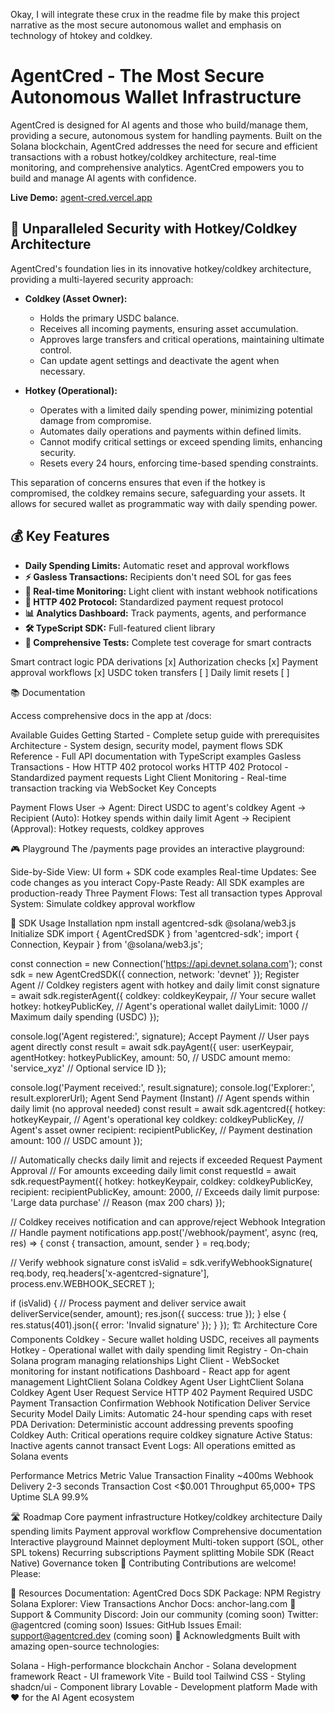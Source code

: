 Okay, I will integrate these crux in the readme file by make this project narrative as the most secure autonomous wallet and emphasis on technology of htokey and coldkey.

# AgentCred - The Most Secure Autonomous Wallet Infrastructure

AgentCred is designed for AI agents and those who build/manage them, providing a secure, autonomous system for handling payments. Built on the Solana blockchain, AgentCred addresses the need for secure and efficient transactions with a robust hotkey/coldkey architecture, real-time monitoring, and comprehensive analytics. AgentCred empowers you to build and manage AI agents with confidence.

**Live Demo:** [agent-cred.vercel.app](agent-cred.vercel.app)

## 🔐 Unparalleled Security with Hotkey/Coldkey Architecture

AgentCred's foundation lies in its innovative hotkey/coldkey architecture, providing a multi-layered security approach:

- **Coldkey (Asset Owner):**
    - Holds the primary USDC balance.
    - Receives all incoming payments, ensuring asset accumulation.
    - Approves large transfers and critical operations, maintaining ultimate control.
    - Can update agent settings and deactivate the agent when necessary.

- **Hotkey (Operational):**
    - Operates with a limited daily spending power, minimizing potential damage from compromise.
    - Automates daily operations and payments within defined limits.
    - Cannot modify critical settings or exceed spending limits, enhancing security.
    - Resets every 24 hours, enforcing time-based spending constraints.

This separation of concerns ensures that even if the hotkey is compromised, the coldkey remains secure, safeguarding your assets. It allows for secured wallet as programmatic way with daily spending power.

## 💰 Key Features

- **Daily Spending Limits:** Automatic reset and approval workflows
- **⚡ Gasless Transactions:** Recipients don't need SOL for gas fees
- **📡 Real-time Monitoring:** Light client with instant webhook notifications
- **🔌 HTTP 402 Protocol:** Standardized payment request protocol
- **📊 Analytics Dashboard:** Track payments, agents, and performance
- **🛠️ TypeScript SDK:** Full-featured client library
- **🧪 Comprehensive Tests:** Complete test coverage for smart contracts

Smart contract logic
PDA derivations [x]
Authorization checks [x]
Payment approval workflows [x]
USDC token transfers [ ]
Daily limit resets [ ]


📚 Documentation 

Access comprehensive docs in the app at /docs:

Available Guides
Getting Started - Complete setup guide with prerequisites
Architecture - System design, security model, payment flows
SDK Reference - Full API documentation with TypeScript examples
Gasless Transactions - How HTTP 402 protocol works
HTTP 402 Protocol - Standardized payment requests
Light Client Monitoring - Real-time transaction tracking via WebSocket
Key Concepts

Payment Flows
User → Agent: Direct USDC to agent's coldkey
Agent → Recipient (Auto): Hotkey spends within daily limit
Agent → Recipient (Approval): Hotkey requests, coldkey approves

🎮 Playground
The /payments page provides an interactive playground:

Side-by-Side View: UI form + SDK code examples
Real-time Updates: See code changes as you interact
Copy-Paste Ready: All SDK examples are production-ready
Three Payment Flows: Test all transaction types
Approval System: Simulate coldkey approval workflow

🔑 SDK Usage
Installation
npm install agentcred-sdk @solana/web3.js
Initialize SDK
import { AgentCredSDK } from 'agentcred-sdk';
import { Connection, Keypair } from '@solana/web3.js';

const connection = new Connection('https://api.devnet.solana.com');
const sdk = new AgentCredSDK({ 
  connection,
  network: 'devnet' 
});
Register Agent
// Coldkey registers agent with hotkey and daily limit
const signature = await sdk.registerAgent({
  coldkey: coldkeyKeypair,        // Your secure wallet
  hotkey: hotkeyPublicKey,        // Agent's operational wallet
  dailyLimit: 1000                // Maximum daily spending (USDC)
});

console.log('Agent registered:', signature);
Accept Payment
// User pays agent directly
const result = await sdk.payAgent({
  user: userKeypair,
  agentHotkey: hotkeyPublicKey,
  amount: 50,                     // USDC amount
  memo: 'service_xyz'             // Optional service ID
});

console.log('Payment received:', result.signature);
console.log('Explorer:', result.explorerUrl);
Agent Send Payment (Instant)
// Agent spends within daily limit (no approval needed)
const result = await sdk.agentcred({
  hotkey: hotkeyKeypair,          // Agent's operational key
  coldkey: coldkeyPublicKey,      // Agent's asset owner
  recipient: recipientPublicKey,  // Payment destination
  amount: 100                     // USDC amount
});

// Automatically checks daily limit and rejects if exceeded
Request Payment Approval
// For amounts exceeding daily limit
const requestId = await sdk.requestPayment({
  hotkey: hotkeyKeypair,
  coldkey: coldkeyPublicKey,
  recipient: recipientPublicKey,
  amount: 2000,                   // Exceeds daily limit
  purpose: 'Large data purchase'  // Reason (max 200 chars)
});

// Coldkey receives notification and can approve/reject
Webhook Integration
// Handle payment notifications
app.post('/webhook/payment', async (req, res) => {
  const { transaction, amount, sender } = req.body;
  
  // Verify webhook signature
  const isValid = sdk.verifyWebhookSignature(
    req.body, 
    req.headers['x-agentcred-signature'],
    process.env.WEBHOOK_SECRET
  );
  
  if (isValid) {
    // Process payment and deliver service
    await deliverService(sender, amount);
    res.json({ success: true });
  } else {
    res.status(401).json({ error: 'Invalid signature' });
  }
});
🏗️ Architecture
Core Components
Coldkey - Secure wallet holding USDC, receives all payments
Hotkey - Operational wallet with daily spending limit
Registry - On-chain Solana program managing relationships
Light Client - WebSocket monitoring for instant notifications
Dashboard - React app for agent management
LightClient
Solana
Coldkey
Agent
User
LightClient
Solana
Coldkey
Agent
User
Request Service
HTTP 402 Payment Required
USDC Payment
Transaction Confirmation
Webhook Notification
Deliver Service
Security Model
Daily Limits: Automatic 24-hour spending caps with reset
PDA Derivation: Deterministic account addressing prevents spoofing
Coldkey Auth: Critical operations require coldkey signature
Active Status: Inactive agents cannot transact
Event Logs: All operations emitted as Solana events

Performance Metrics
Metric	Value
Transaction Finality	~400ms
Webhook Delivery	2-3 seconds
Transaction Cost	<$0.001
Throughput	65,000+ TPS
Uptime SLA	99.9%


🛣️ Roadmap
 Core payment infrastructure
 Hotkey/coldkey architecture
 Daily spending limits
 Payment approval workflow
 Comprehensive documentation
 Interactive playground
 Mainnet deployment
 Multi-token support (SOL, other SPL tokens)
 Recurring subscriptions
 Payment splitting
 Mobile SDK (React Native)
 Governance token
🤝 Contributing
Contributions are welcome! Please:

🔗 Resources
Documentation: AgentCred Docs
SDK Package: NPM Registry
Solana Explorer: View Transactions
Anchor Docs: anchor-lang.com
💬 Support & Community
Discord: Join our community (coming soon)
Twitter: @agentcred (coming soon)
Issues: GitHub Issues
Email: support@agentcred.dev (coming soon)
🙏 Acknowledgments
Built with amazing open-source technologies:

Solana - High-performance blockchain
Anchor - Solana development framework
React - UI framework
Vite - Build tool
Tailwind CSS - Styling
shadcn/ui - Component library
Lovable - Development platform
Made with ❤️ for the AI Agent ecosystem

